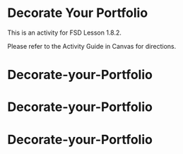 # Decorate Your Portfolio

This is an activity for FSD Lesson 1.8.2.

Please refer to the Activity Guide in Canvas for directions.
# Decorate-your-Portfolio
# Decorate-your-Portfolio
# Decorate-your-Portfolio

